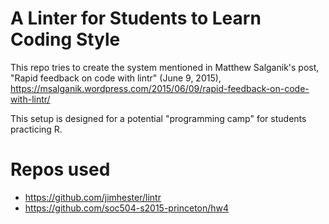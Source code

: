 A Linter for Students to Learn Coding Style
================

This repo tries to create the system mentioned in Matthew Salganik's post, "Rapid feedback on code with lintr" (June 9, 2015), <https://msalganik.wordpress.com/2015/06/09/rapid-feedback-on-code-with-lintr/>

This setup is designed for a potential "programming camp" for students practicing R.

Repos used
==========

-   <https://github.com/jimhester/lintr>
-   <https://github.com/soc504-s2015-princeton/hw4>

